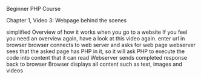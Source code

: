 Beginner PHP Course

Chapter 1, Video 3: Webpage behind the scenes


simplified Overview of how it works when you go to a website
If you feel you need an overview again, have a look at this video again.
enter url in browser
browser connects to web server and asks for web page
webserver sees that the asked page has PHP in it, so it will ask PHP to execute the code into content that it can read
Webserver sends completed response back to browser
Browser displays all content such as text, images and videos


